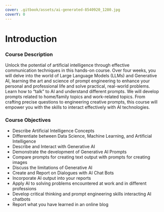 ```yaml
---
cover: .gitbook/assets/ai-generated-8540920_1280.jpg
coverY: 0
---
```


# Introduction

### Course Description

Unlock the potential of artificial intelligence through effective communication techniques in this hands-on course. Over four weeks, you will delve into the world of Large Language Models (LLMs) and Generative AI, learning the art and science of prompt engineering to enhance your personal and professional life and solve practical, real-world problems. Learn how to “talk” to AI and understand different prompts. We will develop prompts related to home/family topics and work-related topics. From crafting precise questions to engineering creative prompts, this course will empower you with the skills to interact effectively with AI technologies.

### Course Objectives

* Describe Artificial Intelligence Concepts
* Differentiate between Data Science, Machine Learning, and Artificial Intelligence
* Describe and Interact with Generative AI
* Demonstrate the development of Generative AI Prompts
* Compare prompts for creating text output with prompts for creating images
* Discuss the limitations of Generative AI
* Create and Report on Dialogues with AI Chat Bots
* Incorporate AI output into your reports
* Apply AI to solving problems encountered at work and in different professions
* Develop critical thinking and prompt engineering skills interacting AI chatbots
* Report what you have learned in an online blog

###

